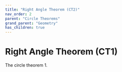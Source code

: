 ```yaml
---
title: "Right Angle Theorem (CT2)"
nav_order: 2
parent: "Circle Theorems"
grand_parent: "Geometry"
has_children: true
---
```


# Right Angle Theorem (CT1)

The circle theorem 1.